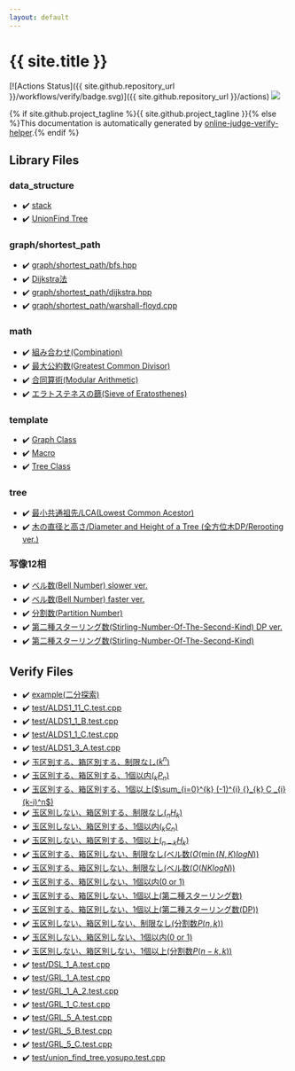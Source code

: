 ```yaml
---
layout: default
---
```


<!-- mathjax config similar to math.stackexchange -->
<script type="text/javascript" async
  src="https://cdnjs.cloudflare.com/ajax/libs/mathjax/2.7.5/MathJax.js?config=TeX-MML-AM_CHTML">
</script>
<script type="text/x-mathjax-config">
  MathJax.Hub.Config({
    TeX: { equationNumbers: { autoNumber: "AMS" }},
    tex2jax: {
      inlineMath: [ ['$','$'] ],
      processEscapes: true
    },
    "HTML-CSS": { matchFontHeight: false },
    displayAlign: "left",
    displayIndent: "2em"
  });
</script>

<script type="text/javascript" src="https://cdnjs.cloudflare.com/ajax/libs/jquery/3.4.1/jquery.min.js"></script>
<script src="https://cdn.jsdelivr.net/npm/jquery-balloon-js@1.1.2/jquery.balloon.min.js" integrity="sha256-ZEYs9VrgAeNuPvs15E39OsyOJaIkXEEt10fzxJ20+2I=" crossorigin="anonymous"></script>
<script type="text/javascript" src="assets/js/copy-button.js"></script>
<link rel="stylesheet" href="assets/css/copy-button.css" />


# {{ site.title }}

[![Actions Status]({{ site.github.repository_url }}/workflows/verify/badge.svg)]({{ site.github.repository_url }}/actions)
<a href="{{ site.github.repository_url }}"><img src="https://img.shields.io/github/last-commit/{{ site.github.owner_name }}/{{ site.github.repository_name }}" /></a>

{% if site.github.project_tagline %}{{ site.github.project_tagline }}{% else %}This documentation is automatically generated by <a href="https://github.com/kmyk/online-judge-verify-helper">online-judge-verify-helper</a>.{% endif %}

## Library Files

<div id="c8f6850ec2ec3fb32f203c1f4e3c2fd2"></div>

### data_structure

* :heavy_check_mark: <a href="library/data_structure/stack.hpp.html">stack</a>
* :heavy_check_mark: <a href="library/data_structure/unionfind.hpp.html">UnionFind Tree</a>


<div id="fff28642b706f0621a80a098b694618d"></div>

### graph/shortest_path

* :heavy_check_mark: <a href="library/graph/shortest_path/bfs.hpp.html">graph/shortest_path/bfs.hpp</a>
* :heavy_check_mark: <a href="library/graph/shortest_path/dijkstra.cpp.html">Dijkstra法</a>
* :heavy_check_mark: <a href="library/graph/shortest_path/dijkstra.hpp.html">graph/shortest_path/dijkstra.hpp</a>
* :heavy_check_mark: <a href="library/graph/shortest_path/warshall-floyd.cpp.html">graph/shortest_path/warshall-floyd.cpp</a>


<div id="7e676e9e663beb40fd133f5ee24487c2"></div>

### math

* :heavy_check_mark: <a href="library/math/comb.hpp.html">組み合わせ(Combination)</a>
* :heavy_check_mark: <a href="library/math/gcd.hpp.html">最大公約数(Greatest Common Divisor)</a>
* :heavy_check_mark: <a href="library/math/mint.hpp.html">合同算術(Modular Arithmetic)</a>
* :heavy_check_mark: <a href="library/math/sieve_of_eratosthenes.cpp.html">エラトステネスの篩(Sieve of Eratosthenes)</a>


<div id="66f6181bcb4cff4cd38fbc804a036db6"></div>

### template

* :heavy_check_mark: <a href="library/graph/template.hpp.html">Graph Class</a>
* :heavy_check_mark: <a href="library/macro/macros.hpp.html">Macro</a>
* :heavy_check_mark: <a href="library/tree/template.cpp.html">Tree Class</a>


<div id="c0af77cf8294ff93a5cdb2963ca9f038"></div>

### tree

* :heavy_check_mark: <a href="library/tree/lca.cpp.html">最小共通祖先/LCA(Lowest Common Acestor)</a>
* :heavy_check_mark: <a href="library/tree/tree-diameter-height.cpp.html">木の直径と高さ/Diameter and Height of a Tree (全方位木DP/Rerooting ver.)</a>


<div id="9f51e9d7dafe7714c7b48d2b6a166473"></div>

### 写像12相

* :heavy_check_mark: <a href="library/math/bell-number-2.cpp.html">ベル数(Bell Number) slower ver.</a>
* :heavy_check_mark: <a href="library/math/bell-number.cpp.html">ベル数(Bell Number) faster ver.</a>
* :heavy_check_mark: <a href="library/math/partition-number.cpp.html">分割数(Partition Number)</a>
* :heavy_check_mark: <a href="library/math/stiring-number-second-dp.cpp.html">第二種スターリング数(Stirling-Number-Of-The-Second-Kind) DP ver.</a>
* :heavy_check_mark: <a href="library/math/stiring-number-second.cpp.html">第二種スターリング数(Stirling-Number-Of-The-Second-Kind)</a>


## Verify Files

* :heavy_check_mark: <a href="verify/example/example.test.cpp.html">example(二分探索)</a>
* :heavy_check_mark: <a href="verify/test/ALDS1_11_C.test.cpp.html">test/ALDS1_11_C.test.cpp</a>
* :heavy_check_mark: <a href="verify/test/ALDS1_1_B.test.cpp.html">test/ALDS1_1_B.test.cpp</a>
* :heavy_check_mark: <a href="verify/test/ALDS1_1_C.test.cpp.html">test/ALDS1_1_C.test.cpp</a>
* :heavy_check_mark: <a href="verify/test/ALDS1_3_A.test.cpp.html">test/ALDS1_3_A.test.cpp</a>
* :heavy_check_mark: <a href="verify/test/DPL_5_A.test.cpp.html">玉区別する、箱区別する、制限なし($k^{n}$)</a>
* :heavy_check_mark: <a href="verify/test/DPL_5_B.test.cpp.html">玉区別する、箱区別する、1個以内(${}_k P _n$)</a>
* :heavy_check_mark: <a href="verify/test/DPL_5_C.test.cpp.html">玉区別する、箱区別する、1個以上($\sum_{i=0}^{k} (-1)^{i} {}_{k} C _{i} (k-i)^n$)</a>
* :heavy_check_mark: <a href="verify/test/DPL_5_D.test.cpp.html">玉区別しない、箱区別する、制限なし(${}_n H _k$)</a>
* :heavy_check_mark: <a href="verify/test/DPL_5_E.test.cpp.html">玉区別しない、箱区別する、1個以内(${}_k C _n$)</a>
* :heavy_check_mark: <a href="verify/test/DPL_5_F.test.cpp.html">玉区別しない、箱区別する、1個以上(${}_{n-k} H _k$)</a>
* :heavy_check_mark: <a href="verify/test/DPL_5_G.test.cpp.html">玉区別する、箱区別しない、制限なし(ベル数($O(\min(N,K)log N$))</a>
* :heavy_check_mark: <a href="verify/test/DPL_5_G_2.test.cpp.html">玉区別する、箱区別しない、制限なし(ベル数($O(NKlog N$))</a>
* :heavy_check_mark: <a href="verify/test/DPL_5_H.test.cpp.html">玉区別する、箱区別しない、1個以内(0 or 1)</a>
* :heavy_check_mark: <a href="verify/test/DPL_5_I.test.cpp.html">玉区別する、箱区別しない、1個以上(第二種スターリング数)</a>
* :heavy_check_mark: <a href="verify/test/DPL_5_I_DP.test.cpp.html">玉区別する、箱区別しない、1個以上(第二種スターリング数(DP))</a>
* :heavy_check_mark: <a href="verify/test/DPL_5_J.test.cpp.html">玉区別しない、箱区別しない、制限なし(分割数$P(n,k)$)</a>
* :heavy_check_mark: <a href="verify/test/DPL_5_K.test.cpp.html">玉区別しない、箱区別しない、1個以内(0 or 1)</a>
* :heavy_check_mark: <a href="verify/test/DPL_5_L.test.cpp.html">玉区別しない、箱区別しない、1個以上(分割数$P(n-k,k)$)</a>
* :heavy_check_mark: <a href="verify/test/DSL_1_A.test.cpp.html">test/DSL_1_A.test.cpp</a>
* :heavy_check_mark: <a href="verify/test/GRL_1_A.test.cpp.html">test/GRL_1_A.test.cpp</a>
* :heavy_check_mark: <a href="verify/test/GRL_1_A_2.test.cpp.html">test/GRL_1_A_2.test.cpp</a>
* :heavy_check_mark: <a href="verify/test/GRL_1_C.test.cpp.html">test/GRL_1_C.test.cpp</a>
* :heavy_check_mark: <a href="verify/test/GRL_5_A.test.cpp.html">test/GRL_5_A.test.cpp</a>
* :heavy_check_mark: <a href="verify/test/GRL_5_B.test.cpp.html">test/GRL_5_B.test.cpp</a>
* :heavy_check_mark: <a href="verify/test/GRL_5_C.test.cpp.html">test/GRL_5_C.test.cpp</a>
* :heavy_check_mark: <a href="verify/test/union_find_tree.yosupo.test.cpp.html">test/union_find_tree.yosupo.test.cpp</a>


